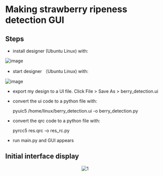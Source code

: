 # Making strawberry ripeness detection GUI
## Steps
   - install designer (Ubuntu Linux) with:
   
   ![image](https://user-images.githubusercontent.com/101705236/184282441-83ceb9f7-8268-4f14-974c-3faae4f2592e.png)
   
   - start designer （Ubuntu Linux) with:
   
   ![image](https://user-images.githubusercontent.com/101705236/184282714-1ff2784e-7937-4c63-92b9-4b0b197e7cf4.png)
 
   - export my design to a UI file. Click File > Save As > berry_detection.ui
   
   - convert the ui code to a python file with:
   
     pyuic5 /home/linux/berry_detection.ui -o berry_detection.py
     
   - convert the qrc code to a python file with:
     
     pyrcc5 res.qrc -o res_rc.py
     
   - run main.py and GUI appears


## Initial interface display

<div align="center">

  ![1](https://user-images.githubusercontent.com/101705236/184280870-f53b2aab-08b3-4b8e-b7c3-c264b8171148.png)
  
</div>
